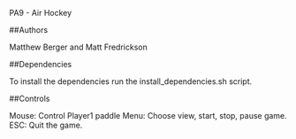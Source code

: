 PA9 - Air Hockey

##Authors

Matthew Berger and Matt Fredrickson

##Dependencies

To install the dependencies run the install_dependencies.sh script.

##Controls

Mouse: Control Player1 paddle
Menu: Choose view, start, stop, pause game.
ESC: Quit the game.
